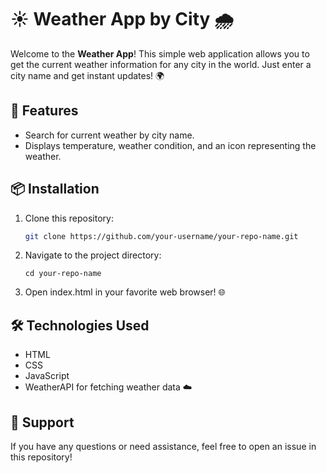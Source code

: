 
# ☀️ Weather App by City 🌧️

Welcome to the **Weather App**! This simple web application allows you to get the current weather information for any city in the world. Just enter a city name and get instant updates! 🌍

## 🌟 Features
- Search for current weather by city name.
- Displays temperature, weather condition, and an icon representing the weather. 

## 📦 Installation

1. Clone this repository:
   ```bash
   git clone https://github.com/your-username/your-repo-name.git
   ```
2. Navigate to the project directory:
   ```
   cd your-repo-name
   ```  
3. Open index.html in your favorite web browser! 🌐

## 🛠️ Technologies Used
  - HTML
  - CSS
  - JavaScript
  -  WeatherAPI for fetching weather data ☁️
## 🙌 Support
If you have any questions or need assistance, feel free to open an issue in this repository!






